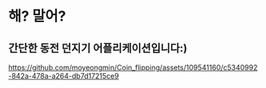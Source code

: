 # 해? 말어? 
## 간단한 동전 던지기 어플리케이션입니다:)


https://github.com/moyeongmin/Coin_flipping/assets/109541160/c5340992-842a-478a-a264-db7d17215ce9

